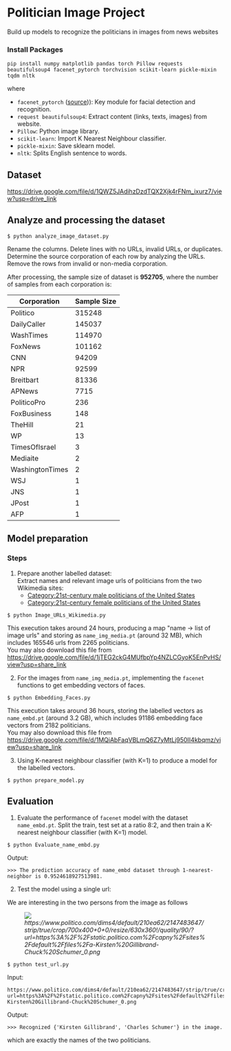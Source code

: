 # Politician Image Project
Build up models to recognize the politicians in images from news websites

### Install Packages
```
pip install numpy matplotlib pandas torch Pillow requests beautifulsoup4 facenet_pytorch torchvision scikit-learn pickle-mixin tqdm nltk
```
  
where 
  <ul>
  <li><code>facenet_pytorch</code> (<a href="https://github.com/timesler/facenet-pytorch">source</a>)): Key module for facial detection and recognition. </li>
  <li><code>request beautifulsoup4</code>: Extract content (links, texts, images) from website. </li>
  <li><code>Pillow</code>: Python image library.</li>
  <li><code>scikit-learn</code>: Import K Nearest Neighbour classifier.</li>
  <li><code>pickle-mixin</code>: Save sklearn model.</li>
  <li><code>nltk</code>: Splits English sentence to words.</li>
  </ul>



## Dataset
https://drive.google.com/file/d/1QWZ5JAdihzDzdTQX2Xjk4rFNm_ixurz7/view?usp=drive_link

## Analyze and processing the dataset
```
$ python analyze_image_dataset.py
```
Rename the columns. Delete lines with no URLs, invalid URLs, or duplicates.<br>
Determine the source corporation of each row by analyzing the URLs. Remove the rows from invalid or non-media corporation.

After processing, the sample size of dataset is **952705**, where the number of samples from each corporation is:

| Corporation     | Sample Size |
|-----------------|-------------|
| Politico        | 315248      |
| DailyCaller     | 145037      |
| WashTimes       | 114970      |
| FoxNews         | 101162      |
| CNN             | 94209       |
| NPR             | 92599       |
| Breitbart       | 81336       |
| APNews          | 7715        |
| PoliticoPro     | 236         |
| FoxBusiness     | 148         |
| TheHill         | 21          |
| WP              | 13          |
| TimesOfIsrael   | 3           |
| Mediaite        | 2           |
| WashingtonTimes | 2           |
| WSJ             | 1           |
| JNS             | 1           |
| JPost           | 1           |
| AFP             | 1           |




## Model preparation



### Steps
1. Prepare another labelled dataset:<br>
   Extract names and relevant image urls of politicians from the two Wikimedia sites:
   <ul>
     <li><a href="https://commons.wikimedia.org/wiki/Category:21st-century_male_politicians_of_the_United_States">Category:21st-century male politicians of the United States</a></li>
     <li><a href="https://commons.wikimedia.org/wiki/Category:21st-century_female_politicians_of_the_United_States">Category:21st-century female politicians of the United States</a></li>
   </ul>
```
$ python Image_URLs_Wikimedia.py
```
This execution takes around 24 hours, producing a map "name -> list of image urls" and storing as <code>name_img_media.pt</code> (around 32 MB), which includes 165546 urls from 2265 politicians.<br>
You may also download this file from https://drive.google.com/file/d/1jTEG2ckG4MUfbpYp4NZLCGyoK5EnPvHS/view?usp=share_link

2. For the images from <code>name_img_media.pt</code>, implementing the <code>facenet</code> functions to get embedding vectors of faces.
```
$ python Embedding_Faces.py
```
This execution takes around 36 hours, storing the labelled vectors as <code>name_embd.pt</code> (around 3.2 GB), which includes 91186 embedding face vectors from 2182 politicians.<br>
You may also download this file from https://drive.google.com/file/d/1MQiAbFaqVBLmQ6Z7yMtLj950II4kbqmz/view?usp=share_link

3. Using K-nearest neighbour classifier (with K=1) to produce a model for the labelled vectors.
```
$ python prepare_model.py
```


## Evaluation
1. Evaluate the performance of <code>facenet</code> model with the dataset <code>name_embd.pt</code>.
   Split the train, test set at a ratio 8:2, and then train a K-nearest neighbour classifier (with K=1) model.<br>
```
$ python Evaluate_name_embd.py
```
Output:
```
>>> The prediction accuracy of name_embd dataset through 1-nearest-neighbor is 0.9524618927513981.
```

2. Test the model using a single url:

We are interesting in the two persons from the image as follows <br>
<figure>
<img src="https://www.politico.com/dims4/default/210ea62/2147483647/strip/true/crop/700x400+0+0/resize/630x360!/quality/90/?url=https%3A%2F%2Fstatic.politico.com%2Fcapny%2Fsites%2Fdefault%2Ffiles%2Fa-Kirsten%20Gillibrand-Chuck%20Schumer_0.png">
  <em>https://www.politico.com/dims4/default/210ea62/2147483647/strip/true/crop/700x400+0+0/resize/630x360!/quality/90/?url=https%3A%2F%2Fstatic.politico.com%2Fcapny%2Fsites%2Fdefault%2Ffiles%2Fa-Kirsten%20Gillibrand-Chuck%20Schumer_0.png</em>
</figure>

```
$ python test_url.py
```

Input:
```
https://www.politico.com/dims4/default/210ea62/2147483647/strip/true/crop/700x400+0+0/resize/630x360!/quality/90/?url=https%3A%2F%2Fstatic.politico.com%2Fcapny%2Fsites%2Fdefault%2Ffiles%2Fa-Kirsten%20Gillibrand-Chuck%20Schumer_0.png
```

Output:
```
>>> Recognized {'Kirsten Gillibrand', 'Charles Schumer'} in the image.
```
which are exactly the names of the two politicians.




